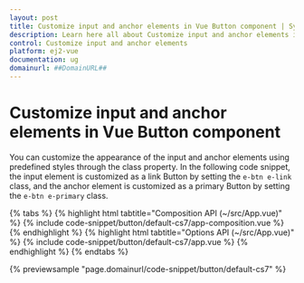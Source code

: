 ```yaml
---
layout: post
title: Customize input and anchor elements in Vue Button component | Syncfusion
description: Learn here all about Customize input and anchor elements in Syncfusion Vue Button component of Syncfusion Essential JS 2 and more.
control: Customize input and anchor elements 
platform: ej2-vue
documentation: ug
domainurl: ##DomainURL##
---
```


# Customize input and anchor elements in Vue Button component

You can customize the appearance of the input and anchor elements using predefined styles through the class property. In the following code snippet, the input element is customized as a link Button by setting the `e-btn e-link` class, and the anchor element is customized as a primary Button by setting the `e-btn e-primary` class.

{% tabs %}
{% highlight html tabtitle="Composition API (~/src/App.vue)" %}
{% include code-snippet/button/default-cs7/app-composition.vue %}
{% endhighlight %}
{% highlight html tabtitle="Options API (~/src/App.vue)" %}
{% include code-snippet/button/default-cs7/app.vue %}
{% endhighlight %}
{% endtabs %}
        
{% previewsample "page.domainurl/code-snippet/button/default-cs7" %}